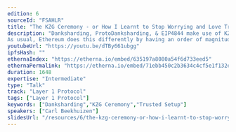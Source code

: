 ```yaml
---
edition: 6
sourceId: "FSAHLR"
title: "The KZG Ceremony - or How I Learnt to Stop Worrying and Love Trusted Setups"
description: "Danksharding, ProtoDanksharding, & EIP4844 make use of KZG commitments which require a trusted setup.
As usual, Ethereum does this differently by having an order of magnitude more participants than previous trusted setups. I will be running through why the trusted setup is needed, how it works, and why you should trust it."
youtubeUrl: "https://youtu.be/dTBy661ubgg"
ipfsHash: ""
ethernaIndex: "https://etherna.io/embed/635197a8080a54f6d733eed5"
ethernaPermalink: "https://etherna.io/embed/71ebb450c2b3634c4cf5e1f132e87adc3cc76d860e2fd6c41e790dd611f1da5e"
duration: 1648
expertise: "Intermediate"
type: "Talk"
track: "Layer 1 Protocol"
tags: ["Layer 1 Protocol"]
keywords: ["Danksharding","KZG Ceremony","Trusted Setup"]
speakers: ["Carl Beekhuizen"]
slidesUrl: "/resources/6/the-kzg-ceremony-or-how-i-learnt-to-stop-worrying-and-love-trusted-setups.pdf"
---
```

